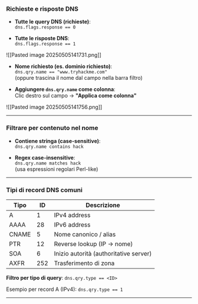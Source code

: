 ### **Richieste e risposte DNS**

- **Tutte le query DNS (richieste)**:  
    `dns.flags.response == 0`
    
- **Tutte le risposte DNS**:  
    `dns.flags.response == 1`


![[Pasted image 20250505141731.png]]


- **Nome richiesto (es. dominio richiesto)**:  
    `dns.qry.name == "www.tryhackme.com"`  
    (oppure trascina il nome dal campo nella barra filtro)
    
- **Aggiungere `dns.qry.name` come colonna**:  
    Clic destro sul campo → **"Applica come colonna"**


![[Pasted image 20250505141756.png]]

---

### **Filtrare per contenuto nel nome**

- **Contiene stringa (case-sensitive)**:  
    `dns.qry.name contains hack`
    
- **Regex case-insensitive**:  
    `dns.qry.name matches hack`  
    (usa espressioni regolari Perl-like)
    

---

### **Tipi di record DNS comuni**

|Tipo|ID|Descrizione|
|---|---|---|
|A|1|IPv4 address|
|AAAA|28|IPv6 address|
|CNAME|5|Nome canonico / alias|
|PTR|12|Reverse lookup (IP → nome)|
|SOA|6|Inizio autorità (authoritative server)|
|AXFR|252|Trasferimento di zona|

**Filtro per tipo di query**:   `dns.qry.type == <ID>`  

Esempio per record A (IPv4):   `dns.qry.type == 1`

---

